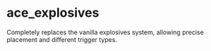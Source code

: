 ace_explosives
==============

Completely replaces the vanilla explosives system, allowing precise placement and different trigger types.
